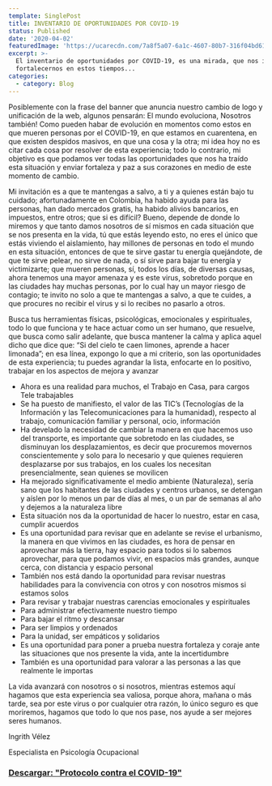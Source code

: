 ```yaml
---
template: SinglePost
title: INVENTARIO DE OPORTUNIDADES POR COVID-19
status: Published
date: '2020-04-02'
featuredImage: 'https://ucarecdn.com/7a8f5a07-6a1c-4607-80b7-316f04bd61fc/'
excerpt: >-
  El inventario de oportunidades por COVID-19, es una mirada, que nos invita a
  fortalecernos en estos tiempos...
categories:
  - category: Blog
---
```

Posiblemente con la frase del banner que anuncia nuestro cambio de logo y unificación de la web, algunos pensarán: El mundo evoluciona, Nosotros también! Como pueden habar de evolución en momentos como estos en que mueren personas por el COVID-19, en que estamos en cuarentena, en que existen despidos masivos, en que una cosa y la otra; mi idea hoy no es citar cada cosa por resolver de esta experiencia; todo lo contrario, mi objetivo es que podamos ver todas las oportunidades que nos ha traído esta situación y enviar fortaleza y paz a sus corazones en medio de este momento de cambio.

Mi invitación es a que te mantengas a salvo, a ti y a quienes están bajo tu cuidado; afortunadamente en Colombia, ha habido ayuda para las personas, han dado mercados gratis, ha habido alivios bancarios, en impuestos, entre otros; que si es difícil? Bueno, depende de donde lo miremos y que tanto damos nosotros de sí mismos en cada situación que se nos presenta en la vida, tú que estás leyendo esto, no eres el único que estás viviendo el aislamiento, hay millones de personas en todo el mundo en esta situación, entonces de que te sirve gastar tu energía quejándote, de que te sirve pelear, no sirve de nada, o sí sirve para bajar tu energía y victimizarte; que mueren personas, sí, todos los días, de diversas causas, ahora tenemos una mayor amenaza y es este virus, sobretodo porque en las ciudades hay muchas personas, por lo cual hay un mayor riesgo de contagio; te invito no solo a que te mantengas a salvo, a que te cuides, a que procures no recibir el virus y si lo recibes no pasarlo a otros.

Busca tus herramientas físicas, psicológicas, emocionales y espirituales, todo lo que funciona y te hace actuar como un ser humano, que resuelve, que busca como salir adelante, que busca mantener la calma y aplica aquel dicho que dice que: “Si del cielo te caen limones, aprende a hacer limonada”; en esa línea, expongo lo que a mi criterio, son las oportunidades de esta experiencia; tu puedes agrandar la lista, enfocarte en lo positivo, trabajar en los aspectos de mejora y avanzar

* Ahora es una realidad para muchos, el Trabajo en Casa, para cargos Tele trabajables
* Se ha puesto de manifiesto, el valor de las TIC’s (Tecnologías de la Información y las Telecomunicaciones para la humanidad), respecto al trabajo, comunicación familiar y personal, ocio, información
* Ha develado la necesidad de cambiar la manera en que hacemos uso del transporte, es importante que sobretodo en las ciudades, se disminuyan los desplazamientos, es decir que procuremos movernos conscientemente y solo para lo necesario y que quienes requieren desplazarse por sus trabajos, en los cuales los necesitan presencialmente, sean quienes se movilicen
* Ha mejorado significativamente el medio ambiente (Naturaleza), sería sano que los habitantes de las ciudades y centros urbanos, se detengan y aíslen por lo menos un par de días al mes, o un par de semanas al año y dejemos a la naturaleza libre
* Esta situación nos da la oportunidad de hacer lo nuestro, estar en casa, cumplir acuerdos
* Es una oportunidad para revisar que en adelante se revise el urbanismo, la manera en que vivimos en las ciudades, es hora de pensar en aprovechar más la tierra, hay espacio para todos si lo sabemos aprovechar, para que podamos vivir, en espacios más grandes, aunque cerca, con distancia y espacio personal
* También nos está dando la oportunidad para revisar nuestras habilidades para la convivencia con otros y con nosotros mismos si estamos solos
* Para revisar y trabajar nuestras carencias emocionales y espirituales
* Para administrar efectivamente nuestro tiempo
* Para bajar el ritmo y descansar
* Para ser limpios y ordenados
* Para la unidad, ser empáticos y solidarios
* Es una oportunidad para poner a prueba nuestra fortaleza y coraje ante las situaciones que nos presente la vida, ante la incertidumbre
* También es una oportunidad para valorar a las personas a las que realmente le importas

La vida avanzará con nosotros o si nosotros, mientras estemos aquí hagamos que esta experiencia sea valiosa, porque ahora, mañana o más tarde, sea por este virus o por cualquier otra razón, lo único seguro es que moriremos, hagamos que todo lo que nos pase, nos ayude a ser mejores seres humanos.

Ingrith Vélez

Especialista en Psicología Ocupacional

### [Descargar: "Protocolo contra el COVID-19"](https://drive.google.com/open?id=1LvTbsdkj8J0RqmBwzPHcyjByPTObnZxg)
